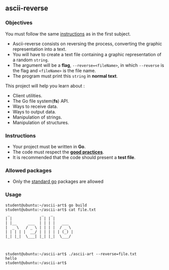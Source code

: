 ## ascii-reverse

### Objectives

You must follow the same [instructions](https://public.01-edu.org/subjects/ascii-art/) as in the first subject.

- Ascii-reverse consists on reversing the process, converting the graphic representation into a text.
- You will have to create a text file containing a graphic representation of a random `string`.
- The argument will be a **flag**, `--reverse=<fileName>`, in which `--reverse` is the flag and `<fileName>` is the file name.
- The program must print this `string` in **normal text**.

This project will help you learn about :

- Client utilities.
- The Go file system(**fs**) API.
- Ways to receive data.
- Ways to output data.
- Manipulation of strings.
- Manipulation of structures.

### Instructions

- Your project must be written in **Go**.
- The code must respect the [**good practices**](https://public.01-edu.org/subjects/good-practices/).
- It is recommended that the code should present a **test file**.

### Allowed packages

- Only the [standard go](https://golang.org/pkg/) packages are allowed

### Usage

```console
student@ubuntu:~/ascii-art$ go build
student@ubuntu:~/ascii-art$ cat file.txt
 _              _   _
| |            | | | |
| |__     ___  | | | |   ___
|  _ \   / _ \ | | | |  / _ \
| | | | |  __/ | | | | | (_) |
|_| |_|  \___| |_| |_|  \___/



student@ubuntu:~/ascii-art$ ./ascii-art --reverse=file.txt
hello
student@ubuntu:~/ascii-art$
```
